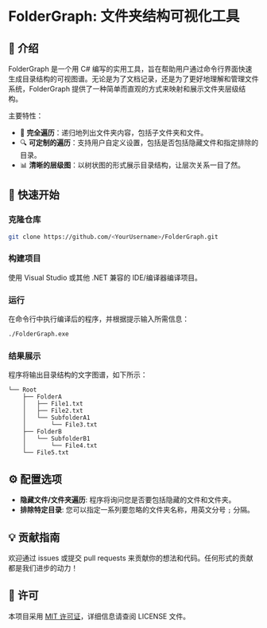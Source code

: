 # FolderGraph: 文件夹结构可视化工具

## 🌟 介绍

FolderGraph 是一个用 C# 编写的实用工具，旨在帮助用户通过命令行界面快速生成目录结构的可视图谱。无论是为了文档记录，还是为了更好地理解和管理文件系统，FolderGraph 提供了一种简单而直观的方式来映射和展示文件夹层级结构。

主要特性：

- 📁 **完全遍历**：递归地列出文件夹内容，包括子文件夹和文件。
- 🔍 **可定制的遍历**：支持用户自定义设置，包括是否包括隐藏文件和指定排除的目录。
- 📊 **清晰的层级图**：以树状图的形式展示目录结构，让层次关系一目了然。

## 🚀 快速开始

### 克隆仓库

```bash
git clone https://github.com/<YourUsername>/FolderGraph.git
```

### 构建项目

使用 Visual Studio 或其他 .NET 兼容的 IDE/编译器编译项目。

### 运行

在命令行中执行编译后的程序，并根据提示输入所需信息：

```bash
./FolderGraph.exe
```

### 结果展示

程序将输出目录结构的文字图谱，如下所示：

```
└── Root
    ├── FolderA
    │   ├── File1.txt
    │   ├── File2.txt
    │   └── SubfolderA1
    │       └── File3.txt
    ├── FolderB
    │   └── SubfolderB1
    │       └── File4.txt
    └── File5.txt
```

## ⚙️ 配置选项

- **隐藏文件/文件夹遍历**: 程序将询问您是否要包括隐藏的文件和文件夹。
- **排除特定目录**: 您可以指定一系列要忽略的文件夹名称，用英文分号 `;` 分隔。

## 💡 贡献指南

欢迎通过 issues 或提交 pull requests 来贡献你的想法和代码。任何形式的贡献都是我们进步的动力！

## 📄 许可

本项目采用 [MIT 许可证](LICENSE)，详细信息请查阅 LICENSE 文件。
